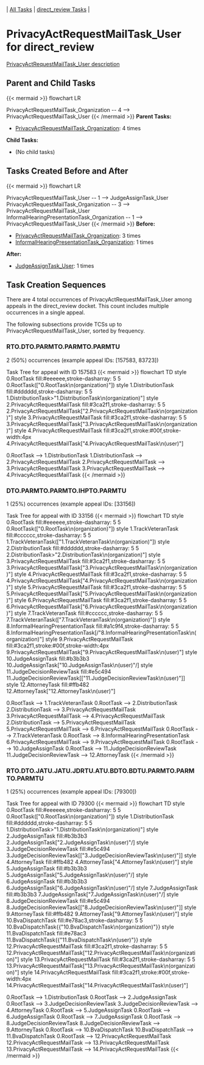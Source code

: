 ---
---
<!-- DO NOT EDIT THIS FILE.  This file is autogenerated. -->
| [All Tasks](../alltasks.md) | [direct_review Tasks](tasklist.md) |

# PrivacyActRequestMailTask_User for direct_review

[PrivacyActRequestMailTask_User description](../task_descr/PrivacyActRequestMailTask_User.md)

## Parent and Child Tasks

{{< mermaid >}}
flowchart LR

PrivacyActRequestMailTask_Organization -- 4 --> PrivacyActRequestMailTask_User
{{< /mermaid >}}
**Parent Tasks:**

   * [PrivacyActRequestMailTask_Organization](PrivacyActRequestMailTask_Organization.md): 4 times

**Child Tasks:**

   * (No child tasks)

## Tasks Created Before and After

{{< mermaid >}}
flowchart LR

PrivacyActRequestMailTask_User -- 1 --> JudgeAssignTask_User
PrivacyActRequestMailTask_Organization -- 3 --> PrivacyActRequestMailTask_User
InformalHearingPresentationTask_Organization -- 1 --> PrivacyActRequestMailTask_User
{{< /mermaid >}}
**Before:**

   * [PrivacyActRequestMailTask_Organization](PrivacyActRequestMailTask_Organization.md): 3 times
   * [InformalHearingPresentationTask_Organization](InformalHearingPresentationTask_Organization.md): 1 times

**After:**

   * [JudgeAssignTask_User](JudgeAssignTask_User.md): 1 times

## Task Creation Sequences

There are 4 total occurrences of PrivacyActRequestMailTask_User among appeals in the direct_review docket.  This count includes multiple occurrences in a single appeal.

The following subsections provide TCSs up to PrivacyActRequestMailTask_User, sorted by frequency.

### RTO.DTO.PARMTO.PARMTO.PARMTU

2 (50%) occurrences (example appeal IDs: [157583, 83723])

Task Tree for appeal with ID 157583
{{< mermaid >}}
flowchart TD
style 0.RootTask fill:#eeeeee,stroke-dasharray: 5 5
  0.RootTask(["0.RootTask\n(organization)"])
style 1.DistributionTask fill:#dddddd,stroke-dasharray: 5 5
  1.DistributionTask>"1.DistributionTask\n(organization)"]
style 2.PrivacyActRequestMailTask fill:#3ca2f1,stroke-dasharray: 5 5
  2.PrivacyActRequestMailTask["2.PrivacyActRequestMailTask\n(organization)"]
style 3.PrivacyActRequestMailTask fill:#3ca2f1,stroke-dasharray: 5 5
  3.PrivacyActRequestMailTask["3.PrivacyActRequestMailTask\n(organization)"]
style 4.PrivacyActRequestMailTask fill:#3ca2f1,stroke:#00f,stroke-width:4px
  4.PrivacyActRequestMailTask["4.PrivacyActRequestMailTask\n(user)"]

0.RootTask --> 1.DistributionTask
1.DistributionTask --> 2.PrivacyActRequestMailTask
2.PrivacyActRequestMailTask --> 3.PrivacyActRequestMailTask
3.PrivacyActRequestMailTask --> 4.PrivacyActRequestMailTask
{{< /mermaid >}}


### DTO.PARMTO.PARMTO.IHPTO.PARMTU

1 (25%) occurrences (example appeal IDs: [33156])

Task Tree for appeal with ID 33156
{{< mermaid >}}
flowchart TD
style 0.RootTask fill:#eeeeee,stroke-dasharray: 5 5
  0.RootTask(["0.RootTask\n(organization)"])
style 1.TrackVeteranTask fill:#cccccc,stroke-dasharray: 5 5
  1.TrackVeteranTask(["1.TrackVeteranTask\n(organization)"])
style 2.DistributionTask fill:#dddddd,stroke-dasharray: 5 5
  2.DistributionTask>"2.DistributionTask\n(organization)"]
style 3.PrivacyActRequestMailTask fill:#3ca2f1,stroke-dasharray: 5 5
  3.PrivacyActRequestMailTask["3.PrivacyActRequestMailTask\n(organization)"]
style 4.PrivacyActRequestMailTask fill:#3ca2f1,stroke-dasharray: 5 5
  4.PrivacyActRequestMailTask["4.PrivacyActRequestMailTask\n(organization)"]
style 5.PrivacyActRequestMailTask fill:#3ca2f1,stroke-dasharray: 5 5
  5.PrivacyActRequestMailTask["5.PrivacyActRequestMailTask\n(organization)"]
style 6.PrivacyActRequestMailTask fill:#3ca2f1,stroke-dasharray: 5 5
  6.PrivacyActRequestMailTask["6.PrivacyActRequestMailTask\n(organization)"]
style 7.TrackVeteranTask fill:#cccccc,stroke-dasharray: 5 5
  7.TrackVeteranTask(["7.TrackVeteranTask\n(organization)"])
style 8.InformalHearingPresentationTask fill:#a1c9f4,stroke-dasharray: 5 5
  8.InformalHearingPresentationTask[/"8.InformalHearingPresentationTask\n(organization)"\]
style 9.PrivacyActRequestMailTask fill:#3ca2f1,stroke:#00f,stroke-width:4px
  9.PrivacyActRequestMailTask["9.PrivacyActRequestMailTask\n(user)"]
style 10.JudgeAssignTask fill:#b3b3b3
  10.JudgeAssignTask[\"10.JudgeAssignTask\n(user)"/]
style 11.JudgeDecisionReviewTask fill:#e5c494
  11.JudgeDecisionReviewTask[["11.JudgeDecisionReviewTask\n(user)"]]
style 12.AttorneyTask fill:#ffb482
  12.AttorneyTask["12.AttorneyTask\n(user)"]

0.RootTask --> 1.TrackVeteranTask
0.RootTask --> 2.DistributionTask
2.DistributionTask --> 3.PrivacyActRequestMailTask
3.PrivacyActRequestMailTask --> 4.PrivacyActRequestMailTask
2.DistributionTask --> 5.PrivacyActRequestMailTask
5.PrivacyActRequestMailTask --> 6.PrivacyActRequestMailTask
0.RootTask --> 7.TrackVeteranTask
0.RootTask --> 8.InformalHearingPresentationTask
6.PrivacyActRequestMailTask --> 9.PrivacyActRequestMailTask
0.RootTask --> 10.JudgeAssignTask
0.RootTask --> 11.JudgeDecisionReviewTask
11.JudgeDecisionReviewTask --> 12.AttorneyTask
{{< /mermaid >}}


### RTO.DTO.JATU.JATU.JDRTU.ATU.BDTO.BDTU.PARMTO.PARMTO.PARMTU

1 (25%) occurrences (example appeal IDs: [79300])

Task Tree for appeal with ID 79300
{{< mermaid >}}
flowchart TD
style 0.RootTask fill:#eeeeee,stroke-dasharray: 5 5
  0.RootTask(["0.RootTask\n(organization)"])
style 1.DistributionTask fill:#dddddd,stroke-dasharray: 5 5
  1.DistributionTask>"1.DistributionTask\n(organization)"]
style 2.JudgeAssignTask fill:#b3b3b3
  2.JudgeAssignTask[\"2.JudgeAssignTask\n(user)"/]
style 3.JudgeDecisionReviewTask fill:#e5c494
  3.JudgeDecisionReviewTask[["3.JudgeDecisionReviewTask\n(user)"]]
style 4.AttorneyTask fill:#ffb482
  4.AttorneyTask["4.AttorneyTask\n(user)"]
style 5.JudgeAssignTask fill:#b3b3b3
  5.JudgeAssignTask[\"5.JudgeAssignTask\n(user)"/]
style 6.JudgeAssignTask fill:#b3b3b3
  6.JudgeAssignTask[\"6.JudgeAssignTask\n(user)"/]
style 7.JudgeAssignTask fill:#b3b3b3
  7.JudgeAssignTask[\"7.JudgeAssignTask\n(user)"/]
style 8.JudgeDecisionReviewTask fill:#e5c494
  8.JudgeDecisionReviewTask[["8.JudgeDecisionReviewTask\n(user)"]]
style 9.AttorneyTask fill:#ffb482
  9.AttorneyTask["9.AttorneyTask\n(user)"]
style 10.BvaDispatchTask fill:#e78ac3,stroke-dasharray: 5 5
  10.BvaDispatchTask{{"10.BvaDispatchTask\n(organization)"}}
style 11.BvaDispatchTask fill:#e78ac3
  11.BvaDispatchTask{{"11.BvaDispatchTask\n(user)"}}
style 12.PrivacyActRequestMailTask fill:#3ca2f1,stroke-dasharray: 5 5
  12.PrivacyActRequestMailTask["12.PrivacyActRequestMailTask\n(organization)"]
style 13.PrivacyActRequestMailTask fill:#3ca2f1,stroke-dasharray: 5 5
  13.PrivacyActRequestMailTask["13.PrivacyActRequestMailTask\n(organization)"]
style 14.PrivacyActRequestMailTask fill:#3ca2f1,stroke:#00f,stroke-width:4px
  14.PrivacyActRequestMailTask["14.PrivacyActRequestMailTask\n(user)"]

0.RootTask --> 1.DistributionTask
0.RootTask --> 2.JudgeAssignTask
0.RootTask --> 3.JudgeDecisionReviewTask
3.JudgeDecisionReviewTask --> 4.AttorneyTask
0.RootTask --> 5.JudgeAssignTask
0.RootTask --> 6.JudgeAssignTask
0.RootTask --> 7.JudgeAssignTask
0.RootTask --> 8.JudgeDecisionReviewTask
8.JudgeDecisionReviewTask --> 9.AttorneyTask
0.RootTask --> 10.BvaDispatchTask
10.BvaDispatchTask --> 11.BvaDispatchTask
0.RootTask --> 12.PrivacyActRequestMailTask
12.PrivacyActRequestMailTask --> 13.PrivacyActRequestMailTask
13.PrivacyActRequestMailTask --> 14.PrivacyActRequestMailTask
{{< /mermaid >}}


